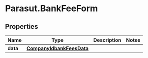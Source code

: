 # Parasut.BankFeeForm

## Properties
Name | Type | Description | Notes
------------ | ------------- | ------------- | -------------
**data** | [**CompanyIdbankFeesData**](CompanyIdbankFeesData.md) |  | 


